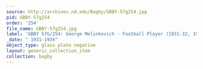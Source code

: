 ```yaml
---
source: http://archives.nd.edu/Bagby/GBBY-57g254.jpg
pid: GBBY-57g254
order: '254'
file_name: GBBY-57g254.jpg
label: 'GBBY 57G/254: George Melinkovich - Football Player (1931-32, 1934) - 1931-1934'
_date: " 1931-1934"
object_type: glass plate negative
layout: generic_collection_item
collection: bagby
---
```

